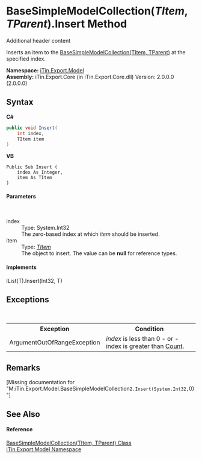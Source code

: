 # BaseSimpleModelCollection(*TItem*, *TParent*).Insert Method 
Additional header content 

Inserts an item to the <a href="T_iTin_Export_Model_BaseSimpleModelCollection_2">BaseSimpleModelCollection(TItem, TParent)</a> at the specified index.

**Namespace:**&nbsp;<a href="N_iTin_Export_Model">iTin.Export.Model</a><br />**Assembly:**&nbsp;iTin.Export.Core (in iTin.Export.Core.dll) Version: 2.0.0.0 (2.0.0.0)

## Syntax

**C#**<br />
``` C#
public void Insert(
	int index,
	TItem item
)
```

**VB**<br />
``` VB
Public Sub Insert ( 
	index As Integer,
	item As TItem
)
```


#### Parameters
&nbsp;<dl><dt>index</dt><dd>Type: System.Int32<br />The zero-based index at which *item* should be inserted.</dd><dt>item</dt><dd>Type: <a href="T_iTin_Export_Model_BaseSimpleModelCollection_2">*TItem*</a><br />The object to insert. The value can be <strong>null</strong> for reference types.</dd></dl>

#### Implements
IList(T).Insert(Int32, T)<br />

## Exceptions
&nbsp;<table><tr><th>Exception</th><th>Condition</th></tr><tr><td>ArgumentOutOfRangeException</td><td>*index* is less than 0 - or - index is greater than <a href="P_iTin_Export_Model_BaseSimpleModelCollection_2_Count">Count</a>.</td></tr></table>

## Remarks
\[Missing <remarks> documentation for "M:iTin.Export.Model.BaseSimpleModelCollection`2.Insert(System.Int32,`0)"\]

## See Also


#### Reference
<a href="T_iTin_Export_Model_BaseSimpleModelCollection_2">BaseSimpleModelCollection(TItem, TParent) Class</a><br /><a href="N_iTin_Export_Model">iTin.Export.Model Namespace</a><br />